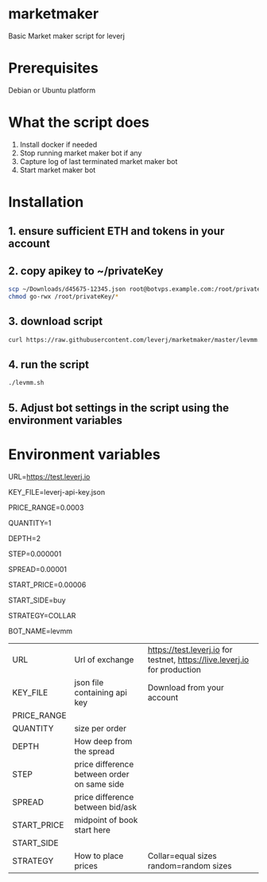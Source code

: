 # marketmaker
Basic Market maker script for leverj

# Prerequisites
Debian or Ubuntu platform

# What the script does
1. Install docker if needed
2. Stop running market maker bot if any
3. Capture log of last terminated market maker bot
4. Start market maker bot

# Installation
## 1. ensure sufficient ETH and tokens in your account

## 2. copy apikey to ~/privateKey 
```sh
scp ~/Downloads/d45675-12345.json root@botvps.example.com:/root/privateKey
chmod go-rwx /root/privateKey/*
```

## 3. download script
```sh
curl https://raw.githubusercontent.com/leverj/marketmaker/master/levmm.sh > levmm.sh && chmod +x levmm.sh
```

## 4. run the script
```sh
./levmm.sh
```

## 5. Adjust bot settings in the script using the environment variables

# Environment variables

URL=https://test.leverj.io

KEY_FILE=leverj-api-key.json

PRICE_RANGE=0.0003

QUANTITY=1

DEPTH=2

STEP=0.000001

SPREAD=0.00001

START_PRICE=0.00006

START_SIDE=buy

STRATEGY=COLLAR

BOT_NAME=levmm

||||
|---|---|---|
|URL|Url of exchange|https://test.leverj.io for testnet, https://live.leverj.io for production|
|KEY_FILE|json file containing api key|Download from your account|
|PRICE_RANGE|||
|QUANTITY|size per order||
|DEPTH|How deep from the spread||
|STEP|price difference between order on same side||
|SPREAD|price difference between bid/ask||
|START_PRICE|midpoint of book start here||
|START_SIDE|||
|STRATEGY|How to place prices|Collar=equal sizes random=random sizes|



